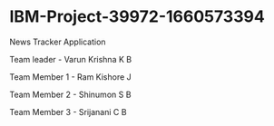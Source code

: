 # IBM-Project-39972-1660573394
News Tracker Application


Team leader - Varun Krishna K B

Team Member 1 - Ram Kishore J

Team Member 2 - Shinumon S B

Team Member 3 - Srijanani C B 

